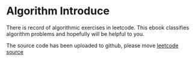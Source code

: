 # Algorithm Introduce
There is record of algorithmic exercises in leetcode. This ebook classifies algorithm problems and hopefully will be helpful to you.

The source code has been uploaded to github, please move [leetcode source](https://github.com/runope/acm)
